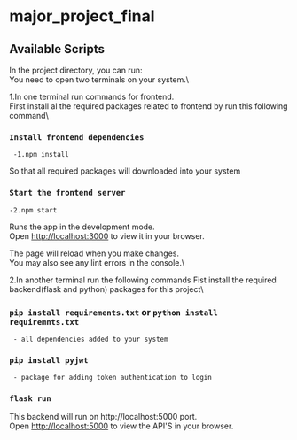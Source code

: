 # major_project_final
## Available Scripts

In the project directory, you can run:\
You need to open two terminals on your system.\

1.In one terminal run commands for frontend.\
First install al the required packages related to frontend by run this following command\
### `Install frontend dependencies`
     -1.npm install 
So that all required packages will downloaded into your system
### `Start the frontend server`
    -2.npm start

Runs the app in the development mode.\
Open [http://localhost:3000](http://localhost:3000) to view it in your browser.

The page will reload when you make changes.\
You may also see any lint errors in the console.\


2.In another terminal run the following commands
Fist install the required backend(flask and python) packages for this project\
### `pip install requirements.txt` or `python install requiremnts.txt`
     - all dependencies added to your system
### `pip install pyjwt` 
     - package for adding token authentication to login

### `flask run`
This backend will run on http://localhost:5000 port.\
Open [http://localhost:5000](http://localhost:5000) to view the API'S in your browser.
